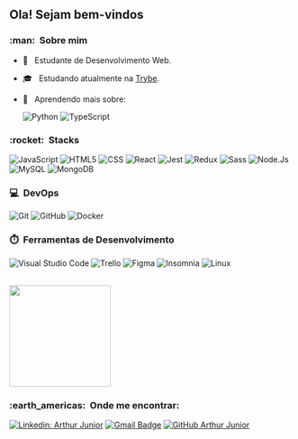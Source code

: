 <h2>Ola! Sejam bem-vindos</h2>

<h3> :man: &nbsp;Sobre mim </h3>

- 🤔 &nbsp; Estudante de Desenvolvimento Web.
- 🎓 &nbsp; Estudando atualmente na <a href="https://www.betrybe.com/">Trybe</a>.
- 🌱 &nbsp; Aprendendo mais sobre:
  
  ![Python](https://img.shields.io/badge/-python-333333?style=flat&logo=python)
  ![TypeScript](https://img.shields.io/badge/-TypeScript-333333?style=flat&logo=typescript)
    

<h3> :rocket: &nbsp;Stacks </h3>

  ![JavaScript](https://img.shields.io/badge/-JavaScript-333333?style=flat&logo=javascript)
  ![HTML5](https://img.shields.io/badge/-HTML5-333333?style=flat&logo=HTML5)
  ![CSS](https://img.shields.io/badge/-CSS-333333?style=flat&logo=CSS3&logoColor=1572B6)
  ![React](https://img.shields.io/badge/-React-333333?style=flat&logo=react)
  ![Jest](https://img.shields.io/badge/-Jest-333333?style=flat&logo=jest)
  ![Redux](https://img.shields.io/badge/-Redux-333333?style=flat&logo=redux)
  ![Sass](https://img.shields.io/badge/-Sass-333333?style=flat&logo=Sass)
  ![Node.Js](https://img.shields.io/badge/-node.js-333333?style=flat&logo=node.js)
  ![MySQL](https://img.shields.io/badge/-MySQL-333333?style=flat&logo=mysql)
  ![MongoDB](https://img.shields.io/badge/-MongoDB-333333?style=flat&logo=mongoDB)
  

<h3> 💻 &nbsp;DevOps </h3>

  ![Git](https://img.shields.io/badge/-Git-333333?style=flat&logo=git)
  ![GitHub](https://img.shields.io/badge/-GitHub-333333?style=flat&logo=github)
  ![Docker](https://img.shields.io/badge/-Docker-333333?style=flat&logo=docker)


<h3> ⏱️ &nbsp;Ferramentas de Desenvolvimento </h3>

  ![Visual Studio Code](https://img.shields.io/badge/-Visual%20Studio%20Code-333333?style=flat&logo=visual-studio-code&logoColor=007ACC)
  ![Trello](https://img.shields.io/badge/-Trello-333333?style=flat&logo=trello&logoColor=007ACC)
  ![Figma](https://img.shields.io/badge/-Figma-333333?style=flat&logo=figma&logoColor=007ACC)
  ![Insomnia](https://img.shields.io/badge/-Insomnia-333333?style=flat&logo=insomnia)
  ![Linux](https://img.shields.io/badge/-Linux-333333?style=flat&logo=linux)

<br/>

<a href="https://github.com/Arthur-Jr">
  <img height="180em" src="https://github-readme-stats.vercel.app/api?username=Arthur-Jr&theme=dracula&show_icons=true" />
</a>

<br/>

<h3> :earth_americas: &nbsp;Onde me encontrar: </h3> 

[![Linkedin: Arthur Junior](https://img.shields.io/badge/-Arthur--Jr-blue?style=flat-square&logo=Linkedin&logoColor=white&link=https://www.linkedin.com/in/arthur-jr/)](https://www.linkedin.com/in/arthur-jr/)
[![Gmail Badge](https://img.shields.io/badge/-arthurjr1906@gmail.com-006bed?style=flat-square&logo=Gmail&logoColor=white&link=mailto:arthurjr1906@gmail.com)](mailto:arthurjr1906@gmail.com)
[![GitHub Arthur Junior]( https://img.shields.io/github/followers/Arthur-Jr?label=follow&style=social)](https://github.com/Arthur-Jr)
